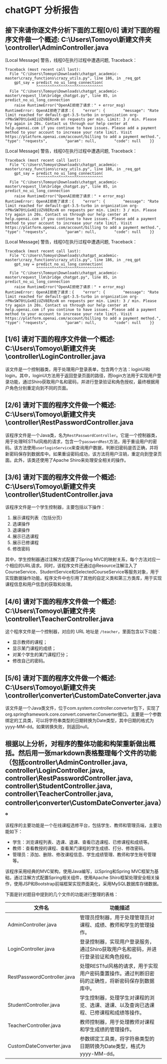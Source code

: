 # chatGPT 分析报告
## 接下来请你逐文件分析下面的工程[0/6] 请对下面的程序文件做一个概述: C:\Users\Tomoyo\新建文件夹\controller\AdminController.java

[Local Message] 警告，线程0在执行过程中遭遇问题, Traceback：

```
Traceback (most recent call last):
  File "C:\Users\Tomoyo\Downloads\chatgpt_academic-master\crazy_functions\crazy_utils.py", line 186, in _req_gpt
    gpt_say = predict_no_ui_long_connection(
              ^^^^^^^^^^^^^^^^^^^^^^^^^^^^^^
  File "C:\Users\Tomoyo\Downloads\chatgpt_academic-master\request_llm\bridge_chatgpt.py", line 85, in predict_no_ui_long_connection
    raise RuntimeError("OpenAI拒绝了请求：" + error_msg)
RuntimeError: OpenAI拒绝了请求：{    "error": {        "message": "Rate limit reached for default-gpt-3.5-turbo in organization org-rPNvSW70tLGxHIiUZV8ERzxN on requests per min. Limit: 3 / min. Please try again in 20s. Contact us through our help center at help.openai.com if you continue to have issues. Please add a payment method to your account to increase your rate limit. Visit https://platform.openai.com/account/billing to add a payment method.",        "type": "requests",        "param": null,        "code": null    }}
```

[Local Message] 警告，线程0在执行过程中遭遇问题, Traceback：

```
Traceback (most recent call last):
  File "C:\Users\Tomoyo\Downloads\chatgpt_academic-master\crazy_functions\crazy_utils.py", line 186, in _req_gpt
    gpt_say = predict_no_ui_long_connection(
              ^^^^^^^^^^^^^^^^^^^^^^^^^^^^^^
  File "C:\Users\Tomoyo\Downloads\chatgpt_academic-master\request_llm\bridge_chatgpt.py", line 85, in predict_no_ui_long_connection
    raise RuntimeError("OpenAI拒绝了请求：" + error_msg)
RuntimeError: OpenAI拒绝了请求：{    "error": {        "message": "Rate limit reached for default-gpt-3.5-turbo in organization org-rPNvSW70tLGxHIiUZV8ERzxN on requests per min. Limit: 3 / min. Please try again in 20s. Contact us through our help center at help.openai.com if you continue to have issues. Please add a payment method to your account to increase your rate limit. Visit https://platform.openai.com/account/billing to add a payment method.",        "type": "requests",        "param": null,        "code": null    }}
```

[Local Message] 警告，线程0在执行过程中遭遇问题, Traceback：

```
Traceback (most recent call last):
  File "C:\Users\Tomoyo\Downloads\chatgpt_academic-master\crazy_functions\crazy_utils.py", line 186, in _req_gpt
    gpt_say = predict_no_ui_long_connection(
              ^^^^^^^^^^^^^^^^^^^^^^^^^^^^^^
  File "C:\Users\Tomoyo\Downloads\chatgpt_academic-master\request_llm\bridge_chatgpt.py", line 85, in predict_no_ui_long_connection
    raise RuntimeError("OpenAI拒绝了请求：" + error_msg)
RuntimeError: OpenAI拒绝了请求：{    "error": {        "message": "Rate limit reached for default-gpt-3.5-turbo in organization org-rPNvSW70tLGxHIiUZV8ERzxN on requests per min. Limit: 3 / min. Please try again in 20s. Contact us through our help center at help.openai.com if you continue to have issues. Please add a payment method to your account to increase your rate limit. Visit https://platform.openai.com/account/billing to add a payment method.",        "type": "requests",        "param": null,        "code": null    }}
```



## [1/6] 请对下面的程序文件做一个概述: C:\Users\Tomoyo\新建文件夹\controller\LoginController.java

该文件是一个控制器类，用于处理用户登录表单，包含两个方法：loginUI和login。其中，loginUI方法用于返回登录页面的路径，而login方法用于实现用户登录功能，通过Shiro获取用户名和密码，并进行登录验证和角色授权，最终根据用户角色分别重定向到不同的页面。

## [2/6] 请对下面的程序文件做一个概述: C:\Users\Tomoyo\新建文件夹\controller\RestPasswordController.java

该程序文件是一个Java类，名为`RestPasswordController`。它是一个控制器类，用于处理RESTful风格的请求，包含一个`passwordRest`方法，用于重设用户的密码。该方法使用`userloginService`来查询用户数据，判断旧密码是否正确，并将新密码保存到数据库中。如果重设密码成功，该方法将用户注销，重定向到登录页面。此外，该类还使用了Apache Shiro来处理安全相关的操作。

## [3/6] 请对下面的程序文件做一个概述: C:\Users\Tomoyo\新建文件夹\controller\StudentController.java

该程序文件是一个学生控制器，主要包括以下操作：

1. 展示课程列表（包括分页）
2. 选课操作
3. 退课操作
4. 展示已选课程
5. 展示已修课程
6. 修改密码

其中，学生控制器通过注解方式配置了Spring MVC的映射关系，每个方法对应一个相应的URL请求。同时，该程序文件还通过@Resource注解注入了CourseService、StudentService和SelectedCourseService等服务对象，用于实现数据操作功能。程序文件中也引用了其他的自定义类和第三方类库，用于实现课程信息和用户信息的获取和处理。

## [4/6] 请对下面的程序文件做一个概述: C:\Users\Tomoyo\新建文件夹\controller\TeacherController.java

这个程序文件是一个控制器，对应的 URL 地址是 `/teacher`，里面包含以下功能：

- 显示教师的课程；
- 显示某门课程的成绩；
- 对某个学生的某门课程打分；
- 修改自己的密码。

## [5/6] 请对下面的程序文件做一个概述: C:\Users\Tomoyo\新建文件夹\controller\converter\CustomDateConverter.java

该文件是一个Java类文件，位于com.system.controller.converter包下，实现了org.springframework.core.convert.converter.Converter接口。主要是一个参数绑定的工具类，可以将字符串类型的日期转换为Date类型，其中日期的格式为yyyy-MM-dd。如果转换失败，则返回null。

## 根据以上分析，对程序的整体功能和构架重新做出概括。然后用一张markdown表格整理每个文件的功能（包括controller\AdminController.java, controller\LoginController.java, controller\RestPasswordController.java, controller\StudentController.java, controller\TeacherController.java, controller\converter\CustomDateConverter.java）。

该程序的主要功能是一个在线课程选修平台，包括学生、教师和管理员端，主要功能如下：

- 学生：浏览课程列表、选课、退课、查看已选课程、已修课程和成绩等。
- 教师：查看教授的课程、查看某门课程的学生成绩、打分、修改密码。
- 管理员：添加、删除、修改课程信息、学生成绩管理、教师和学生账号管理等。

该程序采用经典的MVC架构，使用Java编写，以Spring和Spring MVC框架为基础，通过注解方式配置Spring相关组件，使用Apache Shiro框架处理安全相关操作，使用JSP和Bootstrap前端框架实现界面美化，采用MySQL数据库存储数据。

下面是针对题目中提到的几个文件的功能进行整理的表格：

|  文件名   | 功能描述  |
|  ----  | ----  |
| AdminController.java  | 管理员控制器，用于处理管理员对课程、成绩、教师和学生的管理操作。 |
| LoginController.java  | 登录控制器，实现用户登录服务，通过Shiro获取用户名和密码，并进行登录验证和角色授权。 |
| RestPasswordController.java  | 处理RESTful风格的请求，用于实现用户密码重置操作。通过判断旧密码的正确性，将新密码保存到数据库中。 |
| StudentController.java  | 学生控制器，处理学生对课程的浏览、选课、退课、以及查询已选课程、已修课程和成绩等操作。 |
| TeacherController.java  | 教师控制器，用于处理教师对课程和学生成绩的管理操作。 |
| CustomDateConverter.java  | 参数绑定工具类，将字符串类型的日期转换为Date类型，格式为yyyy-MM-dd。 |

